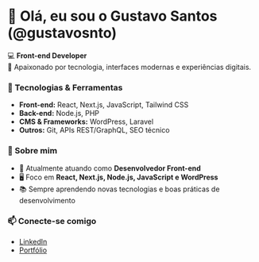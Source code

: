 # 👋 Olá, eu sou o Gustavo Santos (@gustavosnto)

💻 **Front-end Developer**  
🚀 Apaixonado por tecnologia, interfaces modernas e experiências digitais.


### 🔧 Tecnologias & Ferramentas
- **Front-end:** React, Next.js, JavaScript, Tailwind CSS  
- **Back-end:** Node.js, PHP  
- **CMS & Frameworks:** WordPress, Laravel  
- **Outros:** Git, APIs REST/GraphQL, SEO técnico


### 📌 Sobre mim
- 👀 Atualmente atuando como **Desenvolvedor Front-end**  
- 🖥️ Foco em **React, Next.js, Node.js, JavaScript e WordPress**  
- 📚 Sempre aprendendo novas tecnologias e boas práticas de desenvolvimento  


### 📫 Conecte-se comigo
- [LinkedIn](https://www.linkedin.com/in/gustavosnto)  
- [Portfólio](https://3ww.com.br) 


<!--
Este repositório é especial ✨ porque o `README.md` aqui aparece no seu perfil do GitHub.  
-->